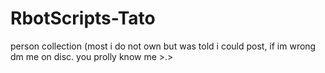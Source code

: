 # RbotScripts-Tato
person collection (most i do not own but was told i could post, if im wrong dm me on disc. you prolly know me >.>
